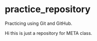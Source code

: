 # practice_repository
Practicing using Git and GitHub.

Hi this is just a repository for META class.